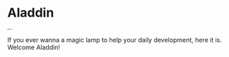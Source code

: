 # Aladdin

<img src="/Users/zhangduo/Documents/code/Aladdin/img/icon.png" alt="icon" style="zoom: 25%;" />

If you ever wanna a magic lamp to help your daily development, here it is. Welcome Aladdin!

